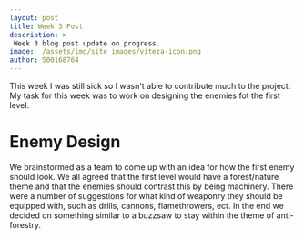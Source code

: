 ```yaml
---
layout: post
title: Week 3 Post
description: >
 Week 3 blog post update on progress.
image:  /assets/img/site_images/viteza-icon.png
author: S00168764
---
```


This week I was still sick so I wasn't able to contribute much to the project.
My task for this week was to work on designing the enemies fot the first level.

# Enemy Design
We brainstormed as a team to come up with an idea for how the first enemy should look.
We all agreed that the first level would have a forest/nature theme and that the enemies should contrast this by being machinery.
There were a number of suggestions for what kind of weaponry they should be equipped with, such as drills, cannons, flamethrowers, ect.
In the end we decided on something similar to a buzzsaw to stay within the theme of anti-forestry.